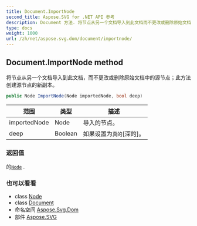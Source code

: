 ```yaml
---
title: Document.ImportNode
second_title: Aspose.SVG for .NET API 参考
description: Document 方法. 将节点从另一个文档导入到此文档而不更改或删除原始文档中的源节点此方法创建源节点的新副本
type: docs
weight: 1000
url: /zh/net/aspose.svg.dom/document/importnode/
---
```

## Document.ImportNode method

将节点从另一个文档导入到此文档，而不更改或删除原始文档中的源节点；此方法创建源节点的新副本。

```csharp
public Node ImportNode(Node importedNode, bool deep)
```

| 范围 | 类型 | 描述 |
| --- | --- | --- |
| importedNode | Node | 导入的节点。 |
| deep | Boolean | 如果设置为`真的`[深的]。 |

### 返回值

的[`Node`](../../node/) .

### 也可以看看

* class [Node](../../node/)
* class [Document](../)
* 命名空间 [Aspose.Svg.Dom](../../document/)
* 部件 [Aspose.SVG](../../../)


